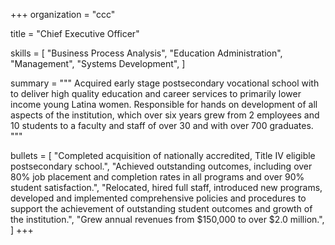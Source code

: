 +++
organization = "ccc"

title = "Chief Executive Officer"

skills = [
	"Business Process Analysis",
	"Education Administration",
	"Management",
	"Systems Development",
]

summary = """
	Acquired early stage postsecondary vocational school with to deliver high quality education and career
	services to primarily lower income young Latina women. Responsible for hands on development of all aspects of
	the institution, which over six years grew from 2 employees and 10 students to a faculty and staff of over 30 and
	with over 700 graduates.
"""

bullets = [
	"Completed acquisition of nationally accredited, Title IV eligible postsecondary school.",
	"Achieved outstanding outcomes, including over 80% job placement and completion rates in all programs and over 90% student satisfaction.",
	"Relocated, hired full staff, introduced new programs, developed and implemented comprehensive policies and procedures to support the achievement of outstanding student outcomes and growth of the institution.",
	"Grew annual revenues from $150,000 to over $2.0 million.",
]
+++
